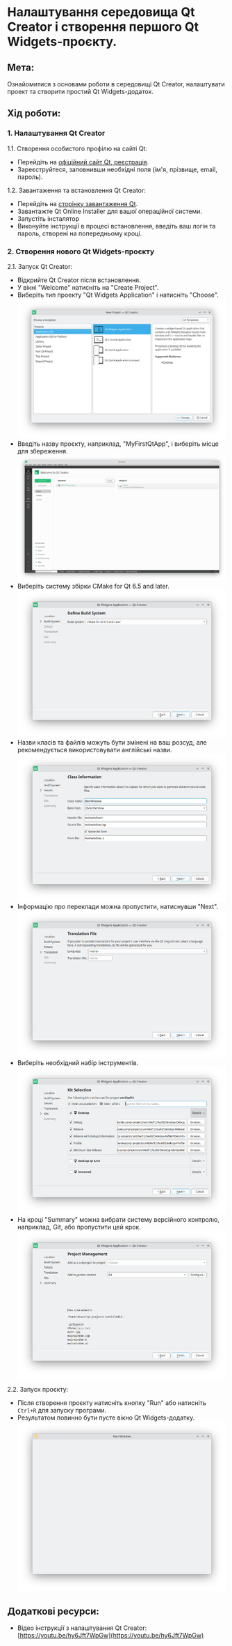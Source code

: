 # Налаштування середовища Qt Creator і створення першого Qt Widgets-проєкту.

## Мета:
Ознайомитися з основами роботи в середовищі Qt Creator, налаштувати проект та створити простий Qt Widgets-додаток.

## Хід роботи:

### 1. Налаштування Qt Creator
1.1. Створення особистого профілю на сайті Qt:
   - Перейдіть на [офіційний сайт Qt, реєстрація](https://login.qt.io/register).
   - Зареєструйтеся, заповнивши необхідні поля (ім'я, прізвище, email, пароль).

1.2. Завантаження та встановлення Qt Creator:
   - Перейдіть на [сторінку завантаження Qt](https://www.qt.io/download-qt-installer-oss).
   - Завантажте Qt Online Installer для вашої операційної системи.
   - Запустіть інсталятор
   - Виконуйте інструкції в процесі встановлення, введіть ваш логін та пароль, створені на попередньому кроці.

### 2. Створення нового Qt Widgets-проєкту
2.1. Запуск Qt Creator:
   - Відкрийте Qt Creator після встановлення.
   - У вікні "Welcome" натисніть на "Create Project".
   - Виберіть тип проекту "Qt Widgets Application" і натисніть "Choose".
![](images/new-project.png)
   - Введіть назву проєкту, наприклад, "MyFirstQtApp", і виберіть місце для збереження.
![](images/location.png)
   - Виберіть систему збірки CMake for Qt 6.5 and later.
![](images/build-system.png)
   - Назви класів та файлів можуть бути змінені на ваш розсуд, але рекомендується використовувати англійські назви.
![](images/class-info.png)
   - Інформацію про переклади можна пропустити, натиснувши "Next".
![](images/translation.png)
   - Виберіть необхідний набір інструментів.
![](images/dev-kit.png)
   - На кроці "Summary" можна вибрати систему версійного контролю, наприклад, Git, або пропустити цей крок.
![](images/summary.png)

2.2. Запуск проєкту:
   - Після створення проєкту натисніть кнопку "Run" або натисніть `Ctrl+R` для запуску програми.
   - Результатом повинно бути пусте вікно Qt Widgets-додатку.
![](images/result.png)

## Додаткові ресурси:
- Відео інструкції з налаштування Qt Creator: [https://youtu.be/hy6Jft7WpGw](https://youtu.be/hy6Jft7WpGw)